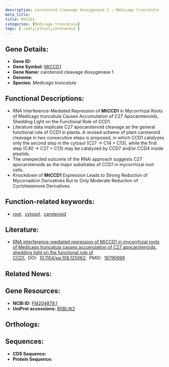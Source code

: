 ```yaml
---
description: carotenoid cleavage dioxygenase 1 ; Medicago truncatula
meta_title:
title: MtCCD1
categories: [Medicago truncatula]
tags: [ root,cytosol,carotenoid ]
---
```


## Gene Details:
- **Gene ID:** []()
- **Gene Symbol:** <u>MtCCD1</u>
- **Gene Name:** carotenoid cleavage dioxygenase 1
- **Genome:** []()
- **Species:** *Medicago truncatula*

## Functional Descriptions:
   - RNA Interference-Mediated Repression of **MtCCD1** in Mycorrhizal Roots of Medicago truncatula Causes Accumulation of C27 Apocarotenoids, Shedding Light on the Functional Role of CCD1.
   - Literature data implicate C27 apocarotenoid cleavage as the general functional role of CCD1 in planta. A revised scheme of plant carotenoid cleavage in two consecutive steps is proposed, in which CCD1 catalyzes only the second step in the cytosol (C27 → C14 + C13), while the first step (C40 → C27 + C13) may be catalyzed by CCD7 and/or CCD4 inside plastids.
   - The unexpected outcome of the RNAi approach suggests C27 apocarotenoids as the major substrates of CCD1 in mycorrhizal root cells.
   - Knockdown of **MtCCD1** Expression Leads to Strong Reduction of Mycorradicin Derivatives But to Only Moderate Reduction of Cyclohexenone Derivatives.

## Function-related keywords:
   - [root](/tags/root/),&nbsp;&nbsp;[cytosol](/tags/cytosol/),&nbsp;&nbsp;[carotenoid](/tags/carotenoid/)

## Literature:
   - [RNA interference-mediated repression of MtCCD1 in mycorrhizal roots of Medicago truncatula causes accumulation of C27 apocarotenoids, shedding light on the functional role of CCD1.](https://doi.org/10.1104/pp.108.125062)&nbsp;&nbsp;DOI:&nbsp;&nbsp;[10.1104/pp.108.125062](https://doi.org/10.1104/pp.108.125062);&nbsp;&nbsp;PMID:&nbsp;&nbsp;[18790999](https://pubmed.ncbi.nlm.nih.gov/18790999/)

## Related News:

## Gene Resources:
- **NCBI ID:**  [FM204879.1](https://www.ncbi.nlm.nih.gov/gene/?term=FM204879.1)
- **UniProt accessions:**  [B5BLW2](https://www.uniprot.org/uniprotkb/B5BLW2/entry)

## Orthologs:

## Sequences:
- **CDS Sequence:**
- **Protein Sequence:**
